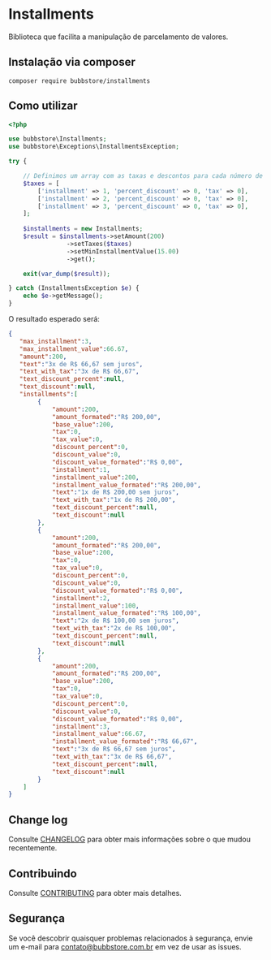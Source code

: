 # Installments

Biblioteca que facilita a manipulação de parcelamento de valores.

## Instalação via composer

`composer require bubbstore/installments`

## Como utilizar

```php
<?php

use bubbstore\Installments;
use bubbstore\Exceptions\InstallmentsException;

try {

	// Definimos um array com as taxas e descontos para cada número de parcela 
	$taxes = [
		['installment' => 1, 'percent_discount' => 0, 'tax' => 0],
	    ['installment' => 2, 'percent_discount' => 0, 'tax' => 0],
	    ['installment' => 3, 'percent_discount' => 0, 'tax' => 0],
	];
	
	$installments = new Installments;
	$result = $installments->setAmount(200)
				->setTaxes($taxes)
				->setMinInstallmentValue(15.00)
				->get();

	exit(var_dump($result));

} catch (InstallmentsException $e) {
	echo $e->getMessage();
}

```

O resultado esperado será:

```json
{  
   "max_installment":3,
   "max_installment_value":66.67,
   "amount":200,
   "text":"3x de R$ 66,67 sem juros",
   "text_with_tax":"3x de R$ 66,67",
   "text_discount_percent":null,
   "text_discount":null,
   "installments":[  
		{  
			"amount":200,
			"amount_formated":"R$ 200,00",
			"base_value":200,
			"tax":0,
			"tax_value":0,
			"discount_percent":0,
			"discount_value":0,
			"discount_value_formated":"R$ 0,00",
			"installment":1,
			"installment_value":200,
			"installment_value_formated":"R$ 200,00",
			"text":"1x de R$ 200,00 sem juros",
			"text_with_tax":"1x de R$ 200,00",
			"text_discount_percent":null,
			"text_discount":null
		},
		{  
			"amount":200,
			"amount_formated":"R$ 200,00",
			"base_value":200,
			"tax":0,
			"tax_value":0,
			"discount_percent":0,
			"discount_value":0,
			"discount_value_formated":"R$ 0,00",
			"installment":2,
			"installment_value":100,
			"installment_value_formated":"R$ 100,00",
			"text":"2x de R$ 100,00 sem juros",
			"text_with_tax":"2x de R$ 100,00",
			"text_discount_percent":null,
			"text_discount":null
		},
		{  
			"amount":200,
			"amount_formated":"R$ 200,00",
			"base_value":200,
			"tax":0,
			"tax_value":0,
			"discount_percent":0,
			"discount_value":0,
			"discount_value_formated":"R$ 0,00",
			"installment":3,
			"installment_value":66.67,
			"installment_value_formated":"R$ 66,67",
			"text":"3x de R$ 66,67 sem juros",
			"text_with_tax":"3x de R$ 66,67",
			"text_discount_percent":null,
			"text_discount":null
		}
	]
}
```

## Change log

Consulte [CHANGELOG](.github/CHANGELOG.md) para obter mais informações sobre o que mudou recentemente.

## Contribuindo

Consulte [CONTRIBUTING](.github/CONTRIBUTING.md) para obter mais detalhes.

## Segurança

Se você descobrir quaisquer problemas relacionados à segurança, envie um e-mail para contato@bubbstore.com.br em vez de usar as issues.